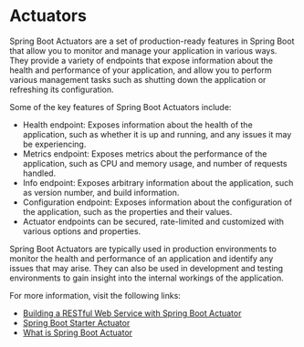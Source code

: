 # Actuators

Spring Boot Actuators are a set of production-ready features in Spring Boot that allow you to monitor and manage your application in various ways. They provide a variety of endpoints that expose information about the health and performance of your application, and allow you to perform various management tasks such as shutting down the application or refreshing its configuration.

Some of the key features of Spring Boot Actuators include:

- Health endpoint: Exposes information about the health of the application, such as whether it is up and running, and any issues it may be experiencing.
- Metrics endpoint: Exposes metrics about the performance of the application, such as CPU and memory usage, and number of requests handled.
- Info endpoint: Exposes arbitrary information about the application, such as version number, and build information.
- Configuration endpoint: Exposes information about the configuration of the application, such as the properties and their values.
- Actuator endpoints can be secured, rate-limited and customized with various options and properties.

Spring Boot Actuators are typically used in production environments to monitor the health and performance of an application and identify any issues that may arise. They can also be used in development and testing environments to gain insight into the internal workings of the application.

For more information, visit the following links:

- [Building a RESTful Web Service with Spring Boot Actuator](https://spring.io/guides/gs/actuator-service/)
- [Spring Boot Starter Actuator](https://www.javatpoint.com/spring-boot-actuator)
- [What is Spring Boot Actuator](https://www.baeldung.com/spring-boot-actuators)
